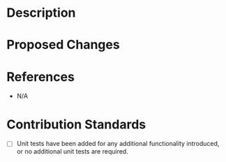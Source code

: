 # Description
<!-- Provide an accurate description of the changes this Pull Request introduces. -->

# Proposed Changes
<!-- Outline the technical changes of the code in this Pull Request. -->

# References
<!-- Provide any resources that are beneficial to reviewers of this Pull Request. -->
- N/A

# Contribution Standards
<!-- Confirm that your contributions are following the best practices and standards adopted by this repository. -->
- [ ] Unit tests have been added for any additional functionality introduced, or no additional unit tests are required.